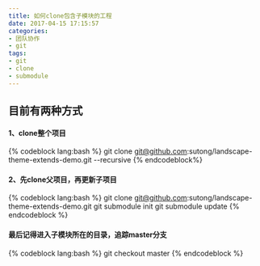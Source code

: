 ```yaml
---
title: 如何clone包含子模块的工程
date: 2017-04-15 17:15:57
categories: 
- 团队协作
- git
tags:
- git
- clone
- submodule
---
```

## 目前有两种方式

#### 1、clone整个项目
{% codeblock lang:bash %}
git clone git@github.com:sutong/landscape-theme-extends-demo.git --recursive
{% endcodeblock%}

#### 2、先clone父项目，再更新子项目
{% codeblock lang:bash %}
git clone git@github.com:sutong/landscape-theme-extends-demo.git
git submodule init
git submodule update
{% endcodeblock %}

#### 最后记得进入子模块所在的目录，追踪master分支
{% codeblock lang:bash %}
git checkout master
{% endcodeblock %}
